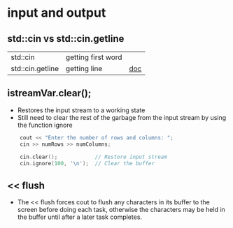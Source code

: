 # input and output

## std::cin vs std::cin.getline

|   |   |   |
|---|---|---|
|std::cin         |getting first word| |
|std::cin.getline |getting line      |[doc](http://www.cplusplus.com/reference/string/string/getline/)|

## istreamVar.clear();

- Restores the input stream to a working state
- Still need to clear the rest of the garbage from the input stream by using the function ignore

```cpp
    cout << "Enter the number of rows and columns: ";
    cin >> numRows >> numColumns;
    
    cin.clear();            // Restore input stream
    cin.ignore(100, '\n');  // Clear the buffer
```

## << flush

- The << flush forces cout to flush any characters in its buffer to the screen before doing each task, otherwise the characters may be held in the buffer until after a later task completes. 


